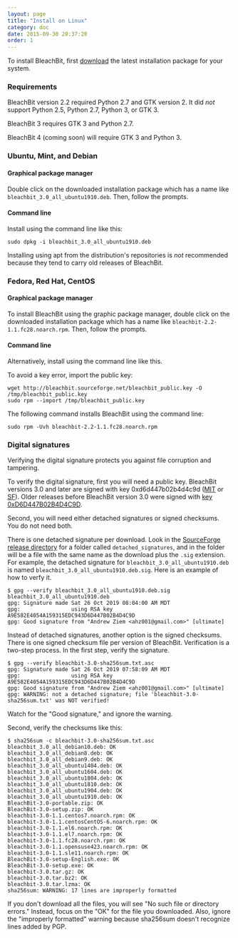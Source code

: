 ```yaml
---
layout: page
title: "Install on Linux"
category: doc
date: 2015-09-30 20:37:20
order: 1
---
```



To install BleachBit, first [download](https://www.bleachbit.org/download/linux) the latest installation package for your system.

### Requirements

BleachBit version 2.2 required Python 2.7 and GTK version 2. It did *not* support Python 2.5, Python 2.7, Python 3, or GTK 3.

BleachBit 3 requires GTK 3 and Python 2.7.

BleachBit 4 (coming soon) will require GTK 3 and Python 3.


### Ubuntu, Mint, and Debian

#### Graphical package manager

Double click on the downloaded installation package which has a name like `bleachbit_3.0_all_ubuntu1910.deb`. Then, follow the prompts.

#### Command line

Install using the command line like this:

`sudo dpkg -i bleachbit_3.0_all_ubuntu1910.deb`

Installing using apt from the distribution's repositories is _not_ recommended because they tend to carry old releases of BleachBit.


### Fedora, Red Hat, CentOS

#### Graphical package manager
To install BleachBit using the graphic package manager, double click on the downloaded installation package which has a name like `bleachbit-2.2-1.1.fc28.noarch.rpm`. Then, follow the prompts.


#### Command line
Alternatively, install using the command line like this.

To avoid a key error, import the public key:

```
wget http://bleachbit.sourceforge.net/bleachbit_public.key -O /tmp/bleachbit_public.key
sudo rpm --import /tmp/bleachbit_public.key
```

The following command installs BleachBit using the command line:

`sudo rpm -Uvh bleachbit-2.2-1.1.fc28.noarch.rpm`

### Digital signatures

Verifying the digital signature protects you against file corruption and tampering.

To verify the digital signature, first you will need a public key. BleachBit versions 3.0 and later are signed with key 0xd6d447b02b4d4c9d ([MIT](https://pgp.mit.edu/pks/lookup?op=get&search=0xD6D447B02B4D4C9D) or [SF](https://sourceforge.net/projects/bleachbit/files/public_key/andrew2019.key/view)). Older releases before BleachBit version 3.0 were signed with [key 0xD6D447B02B4D4C9D](http://bleachbit.sourceforge.net/bleachbit_public.key).

Second, you will need either detached signatures or signed checksums. You do not need both.

There is one detached signature per download. Look in the [SourceForge release directory](https://sourceforge.net/projects/bleachbit/files/bleachbit/) for a folder called `detached_signatures`, and in the folder will be a file with the same name as the download plus the `.sig` extension. For example, the detached signature for `bleachbit_3.0_all_ubuntu1910.deb` is named `bleachbit_3.0_all_ubuntu1910.deb.sig`. Here is an example of how to verfy it.

```
$ gpg --verify bleachbit_3.0_all_ubuntu1910.deb.sig bleachbit_3.0_all_ubuntu1910.deb
gpg: Signature made Sat 26 Oct 2019 08:04:00 AM MDT
gpg:                using RSA key A9E582E4054A159315EDC943D6D447B02B4D4C9D
gpg: Good signature from "Andrew Ziem <ahz001@gmail.com>" [ultimate]
```

Instead of detached signatures, another option is the signed checksums. There is one signed checksum file per version of BleachBit. Verification is a two-step process. In the first step, verify the signature.

```
$ gpg --verify bleachbit-3.0-sha256sum.txt.asc
gpg: Signature made Sat 26 Oct 2019 07:58:09 AM MDT
gpg:                using RSA key A9E582E4054A159315EDC943D6D447B02B4D4C9D
gpg: Good signature from "Andrew Ziem <ahz001@gmail.com>" [ultimate]
gpg: WARNING: not a detached signature; file 'bleachbit-3.0-sha256sum.txt' was NOT verified!
```
Watch for the "Good signature," and ignore the warning.

Second, verify the checksums like this:

```
$ sha256sum -c bleachbit-3.0-sha256sum.txt.asc
bleachbit_3.0_all_debian10.deb: OK
bleachbit_3.0_all_debian8.deb: OK
bleachbit_3.0_all_debian9.deb: OK
bleachbit_3.0_all_ubuntu1404.deb: OK
bleachbit_3.0_all_ubuntu1604.deb: OK
bleachbit_3.0_all_ubuntu1804.deb: OK
bleachbit_3.0_all_ubuntu1810.deb: OK
bleachbit_3.0_all_ubuntu1904.deb: OK
bleachbit_3.0_all_ubuntu1910.deb: OK
BleachBit-3.0-portable.zip: OK
BleachBit-3.0-setup.zip: OK
bleachbit-3.0-1.1.centos7.noarch.rpm: OK
bleachbit-3.0-1.1.centosCentOS-6.noarch.rpm: OK
bleachbit-3.0-1.1.el6.noarch.rpm: OK
bleachbit-3.0-1.1.el7.noarch.rpm: OK
bleachbit-3.0-1.1.fc28.noarch.rpm: OK
bleachbit-3.0-1.1.opensuse423.noarch.rpm: OK
bleachbit-3.0-1.1.sle11.noarch.rpm: OK
BleachBit-3.0-setup-English.exe: OK
BleachBit-3.0-setup.exe: OK
bleachbit-3.0.tar.gz: OK
bleachbit-3.0.tar.bz2: OK
bleachbit-3.0.tar.lzma: OK
sha256sum: WARNING: 17 lines are improperly formatted
```

If you don't download all the files, you will see "No such file or directory errors." Instead, focus on the "OK" for the file you downloaded. Also, ignore the "improperly formatted" warning because sha256sum doesn't recognize lines added by PGP.



